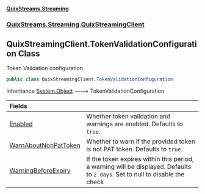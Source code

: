 #### [QuixStreams.Streaming](index.md 'index')
### [QuixStreams.Streaming](QuixStreams.Streaming.md 'QuixStreams.Streaming').[QuixStreamingClient](QuixStreamingClient.md 'QuixStreams.Streaming.QuixStreamingClient')

## QuixStreamingClient.TokenValidationConfiguration Class

Token Validation configuration

```csharp
public class QuixStreamingClient.TokenValidationConfiguration
```

Inheritance [System.Object](https://docs.microsoft.com/en-us/dotnet/api/System.Object 'System.Object') &#129106; TokenValidationConfiguration

| Fields | |
| :--- | :--- |
| [Enabled](QuixStreamingClient.TokenValidationConfiguration.Enabled.md 'QuixStreams.Streaming.QuixStreamingClient.TokenValidationConfiguration.Enabled') | Whether token validation and warnings are enabled. Defaults to `true`. |
| [WarnAboutNonPatToken](QuixStreamingClient.TokenValidationConfiguration.WarnAboutNonPatToken.md 'QuixStreams.Streaming.QuixStreamingClient.TokenValidationConfiguration.WarnAboutNonPatToken') | Whether to warn if the provided token is not PAT token. Defaults to `true`. |
| [WarningBeforeExpiry](QuixStreamingClient.TokenValidationConfiguration.WarningBeforeExpiry.md 'QuixStreams.Streaming.QuixStreamingClient.TokenValidationConfiguration.WarningBeforeExpiry') | If the token expires within this period, a warning will be displayed. Defaults to `2 days`. Set to null to disable the check |
